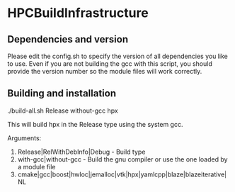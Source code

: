 # HPCBuildInfrastructure



## Dependencies and version

Please edit the config.sh to specify the version of all dependencies you like 
to use. Even if you are not building the gcc with this script, you should 
provide the version number so the module files will work correctly. 

## Building and installation

./build-all.sh Release without-gcc hpx

This will build hpx in the Release type using the system gcc.

Arguments:

1. Release|RelWithDebInfo|Debug - Build type 
2. with-gcc|without-gcc - Build the gnu compiler or use the one loaded by a module file
3. cmake|gcc|boost|hwloc|jemalloc|vtk|hpx|yamlcpp|blaze|blazeiterative|NL
